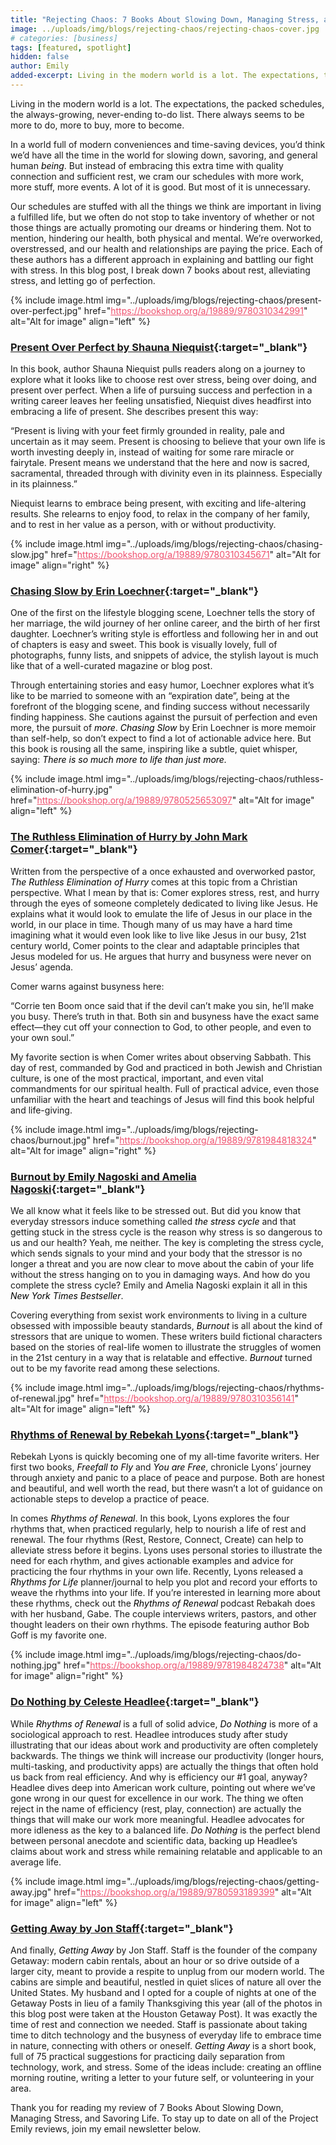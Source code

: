 ```yaml
---
title: "Rejecting Chaos: 7 Books About Slowing Down, Managing Stress, and Savoring Life"
image: ../uploads/img/blogs/rejecting-chaos/rejecting-chaos-cover.jpg
# categories: [business]
tags: [featured, spotlight]
hidden: false
author: Emily
added-excerpt: Living in the modern world is a lot. The expectations, the packed schedules, the always-growing, never-ending to-do list. There always seems to be more to do, more to buy, more to become. In a world full of modern conveniences and time-saving devices, you’d think we’d have all the time in the world for slowing down, savoring, and general human _being_. But instead of embracing this extra time with quality connection and sufficient rest, we cram our schedules with more work, more stuff, more events. A lot of it is good. But most of it is unnecessary.
---
```


<style> em {color: black;} p a {color: #f0506e;}</style>

Living in the modern world is a lot. The expectations, the packed schedules, the always-growing, never-ending to-do list. There always seems to be more to do, more to buy, more to become.

In a world full of modern conveniences and time-saving devices, you’d think we’d have all the time in the world for slowing down, savoring, and general human _being_. But instead of embracing this extra time with quality connection and sufficient rest, we cram our schedules with more work, more stuff, more events. A lot of it is good. But most of it is unnecessary.

Our schedules are stuffed with all the things we think are important in living a fulfilled life, but we often do not stop to take inventory of whether or not those things are actually promoting our dreams or hindering them. Not to mention, hindering our health, both physical and mental.
We’re overworked, overstressed, and our health and relationships are paying the price. Each of these authors has a different approach in explaining and battling our fight with stress. In this blog post, I break down 7 books about rest, alleviating stress, and letting go of perfection.

{% include image.html img="../uploads/img/blogs/rejecting-chaos/present-over-perfect.jpg" href="https://bookshop.org/a/19889/9780310342991" alt="Alt for image" align="left" %}

### [Present Over Perfect by Shauna Niequist](https://bookshop.org/a/19889/9780310342991){:target="\_blank"}

In this book, author Shauna Niequist pulls readers along on a journey to explore what it looks like to choose rest over stress, being over doing, and present over perfect. When a life of pursuing success and perfection in a writing career leaves her feeling unsatisfied, Niequist dives headfirst into embracing a life of present. She describes present this way:

“Present is living with your feet firmly grounded in reality, pale and uncertain as it may seem. Present is choosing to believe that your own life is worth investing deeply in, instead of waiting for some rare miracle or fairytale. Present means we understand that the here and now is sacred, sacramental, threaded through with divinity even in its plainness. Especially in its plainness.”

Niequist learns to embrace being present, with exciting and life-altering results. She relearns to enjoy food, to relax in the company of her family, and to rest in her value as a person, with or without productivity.

{% include image.html img="../uploads/img/blogs/rejecting-chaos/chasing-slow.jpg" href="https://bookshop.org/a/19889/9780310345671" alt="Alt for image" align="right" %}

### [Chasing Slow by Erin Loechner](https://bookshop.org/a/19889/9780310345671){:target="\_blank"}

One of the first on the lifestyle blogging scene, Loechner tells the story of her marriage, the wild journey of her online career, and the birth of her first daughter. Loechner’s writing style is effortless and following her in and out of chapters is easy and sweet. This book is visually lovely, full of photographs, funny lists, and snippets of advice, the stylish layout is much like that of a well-curated magazine or blog post.

Through entertaining stories and easy humor, Loechner explores what it’s like to be married to someone with an “expiration date”, being at the forefront of the blogging scene, and finding success without necessarily finding happiness. She cautions against the pursuit of perfection and even more, the pursuit of _more_. _Chasing Slow_ by Erin Loechner is more memoir than self-help, so don’t expect to find a lot of actionable advice here. But this book is rousing all the same, inspiring like a subtle, quiet whisper, saying: _There is so much more to life than just more._

{% include image.html img="../uploads/img/blogs/rejecting-chaos/ruthless-elimination-of-hurry.jpg" href="https://bookshop.org/a/19889/9780525653097" alt="Alt for image" align="left" %}

### [The Ruthless Elimination of Hurry by John Mark Comer](https://bookshop.org/a/19889/9780525653097){:target="\_blank"}

Written from the perspective of a once exhausted and overworked pastor, _The Ruthless Elimination of Hurry_ comes at this topic from a Christian perspective. What I mean by that is: Comer explores stress, rest, and hurry through the eyes of someone completely dedicated to living like Jesus. He explains what it would look to emulate the life of Jesus in our place in the world, in our place in time. Though many of us may have a hard time imagining what it would even look like to live like Jesus in our busy, 21st century world, Comer points to the clear and adaptable principles that Jesus modeled for us. He argues that hurry and busyness were never on Jesus’ agenda.

Comer warns against busyness here:

“Corrie ten Boom once said that if the devil can’t make you sin, he’ll make you busy. There’s truth in that. Both sin and busyness have the exact same effect—they cut off your connection to God, to other people, and even to your own soul.”

My favorite section is when Comer writes about observing Sabbath. This day of rest, commanded by God and practiced in both Jewish and Christian culture, is one of the most practical, important, and even vital commandments for our spiritual health. Full of practical advice, even those unfamiliar with the heart and teachings of Jesus will find this book helpful and life-giving.

{% include image.html img="../uploads/img/blogs/rejecting-chaos/burnout.jpg" href="https://bookshop.org/a/19889/9781984818324" alt="Alt for image" align="right" %}

### [Burnout by Emily Nagoski and Amelia Nagoski](https://bookshop.org/a/19889/9781984818324){:target="\_blank"}

We all know what it feels like to be stressed out. But did you know that everyday stressors induce something called _the stress cycle_ and that getting stuck in the stress cycle is the reason why stress is so dangerous to us and our health? Yeah, me neither. The key is completing the stress cycle, which sends signals to your mind and your body that the stressor is no longer a threat and you are now clear to move about the cabin of your life without the stress hanging on to you in damaging ways. And how do you complete the stress cycle? Emily and Amelia Nagoski explain it all in this _New York Times Bestseller_.

Covering everything from sexist work environments to living in a culture obsessed with impossible beauty standards, _Burnout_ is all about the kind of stressors that are unique to women. These writers build fictional characters based on the stories of real-life women to illustrate the struggles of women in the 21st century in a way that is relatable and effective. _Burnout_ turned out to be my favorite read among these selections.

{% include image.html img="../uploads/img/blogs/rejecting-chaos/rhythms-of-renewal.jpg" href="https://bookshop.org/a/19889/9780310356141" alt="Alt for image" align="left" %}

### [Rhythms of Renewal by Rebekah Lyons](https://bookshop.org/a/19889/9780310356141){:target="\_blank"}

Rebekah Lyons is quickly becoming one of my all-time favorite writers. Her first two books, _Freefall to Fly_ and _You are Free_, chronicle Lyons’ journey through anxiety and panic to a place of peace and purpose. Both are honest and beautiful, and well worth the read, but there wasn’t a lot of guidance on actionable steps to develop a practice of peace.

In comes _Rhythms of Renewal_. In this book, Lyons explores the four rhythms that, when practiced regularly, help to nourish a life of rest and renewal. The four rhythms (Rest, Restore, Connect, Create) can help to alleviate stress before it begins. Lyons uses personal stories to illustrate the need for each rhythm, and gives actionable examples and advice for practicing the four rhythms in your own life. Recently, Lyons released a _Rhythms for Life_ planner/journal to help you plot and record your efforts to weave the rhythms into your life. If you’re interested in learning more about these rhythms, check out the _Rhythms of Renewal_ podcast Rebakah does with her husband, Gabe. The couple interviews writers, pastors, and other thought leaders on their own rhythms. The episode featuring author Bob Goff is my favorite one.

{% include image.html img="../uploads/img/blogs/rejecting-chaos/do-nothing.jpg" href="https://bookshop.org/a/19889/9781984824738" alt="Alt for image" align="right" %}

### [Do Nothing by Celeste Headlee](https://bookshop.org/a/19889/9781984824738){:target="\_blank"}

While _Rhythms of Renewal_ is a full of solid advice, _Do Nothing_ is more of a sociological approach to rest. Headlee introduces study after study illustrating that our ideas about work and productivity are often completely backwards. The things we think will increase our productivity (longer hours, multi-tasking, and productivity apps) are actually the things that often hold us back from real efficiency. And why is efficiency our #1 goal, anyway? Headlee dives deep into American work culture, pointing out where we’ve gone wrong in our quest for excellence in our work. The thing we often reject in the name of efficiency (rest, play, connection) are actually the things that will make our work more meaningful. Headlee advocates for more idleness as the key to a balanced life. _Do Nothing_ is the perfect blend between personal anecdote and scientific data, backing up Headlee’s claims about work and stress while remaining relatable and applicable to an average life.

{% include image.html img="../uploads/img/blogs/rejecting-chaos/getting-away.jpg" href="https://bookshop.org/a/19889/9780593189399" alt="Alt for image" align="left" %}

### [Getting Away by Jon Staff](https://bookshop.org/a/19889/9780593189399){:target="\_blank"}

And finally, _Getting Away_ by Jon Staff. Staff is the founder of the company Getaway: modern cabin rentals, about an hour or so drive outside of a larger city, meant to provide a respite to unplug from our modern world. The cabins are simple and beautiful, nestled in quiet slices of nature all over the United States. My husband and I opted for a couple of nights at one of the Getaway Posts in lieu of a family Thanksgiving this year (all of the photos in this blog post were taken at the Houston Getaway Post). It was exactly the time of rest and connection we needed. Staff is passionate about taking time to ditch technology and the busyness of everyday life to embrace time in nature, connecting with others or oneself. _Getting Away_ is a short book, full of 75 practical suggestions for practicing daily separation from technology, work, and stress. Some of the ideas include: creating an offline morning routine, writing a letter to your future self, or volunteering in your area.

Thank you for reading my review of 7 Books About Slowing Down, Managing Stress, and Savoring Life. To stay up to date on all of the Project Emily reviews, join my email newsletter below.
